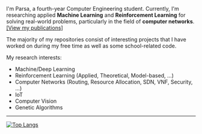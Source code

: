 I'm Parsa, a fourth-year Computer Engineering student. Currently, I'm researching applied **Machine Learning** and **Reinforcement Learning** for solving real-world problems, particularly in the field of **computer networks**. [[View my publications]](https://scholar.google.com/citations?user=RkgCgz0AAAAJ&hl=en)

The majority of my repositories consist of interesting projects that I have worked on during my free time as well as some school-related code.

My research interests:
- Machine/Deep Learning 
- Reinforcement Learning (Applied, Theoretical, Model-based, ...)
- Computer Networks (Routing, Resource Allocation, SDN, VNF, Security, ...)
- IoT
- Computer Vision
- Genetic Algorithms
-------------------

[![Top Langs](https://github-readme-stats.vercel.app/api/top-langs/?username=Procedurally-Generated-Human&layout=compact)](https://github.com/anuraghazra/github-readme-stats)



<!---
Procedurally-Generated-Human/Procedurally-Generated-Human is a ✨ special ✨ repository because its `README.md` (this file) appears on your GitHub profile.
You can click the Preview link to take a look at your changes.
--->
